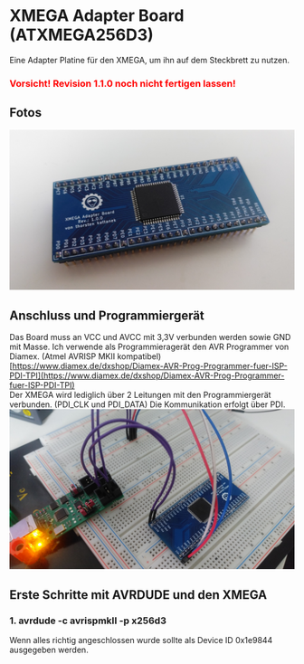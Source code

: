 # XMEGA Adapter Board (ATXMEGA256D3)
Eine Adapter Platine für den XMEGA, um ihn auf dem Steckbrett zu nutzen.

### <font color="red"> Vorsicht! Revision 1.1.0 noch nicht fertigen lassen! </font>

## Fotos
![Screenshot1](images/image1.jpg)

## Anschluss und Programmiergerät

Das Board muss an VCC und AVCC mit 3,3V verbunden werden sowie GND mit Masse.  Ich verwende als Programmieragerät den AVR Programmer von Diamex. (Atmel AVRISP MKII kompatibel)
[https://www.diamex.de/dxshop/Diamex-AVR-Prog-Programmer-fuer-ISP-PDI-TPI](https://www.diamex.de/dxshop/Diamex-AVR-Prog-Programmer-fuer-ISP-PDI-TPI)  
Der XMEGA wird lediglich über 2 Leitungen mit den Programmiergerät verbunden. (PDI_CLK und PDI_DATA) Die Kommunikation erfolgt über PDI.
![Screenshot2](images/image2.jpg)
## Erste Schritte mit AVRDUDE und den XMEGA
### 1. avrdude -c avrispmkII -p x256d3 
Wenn alles richtig angeschlossen wurde sollte als Device ID 0x1e9844 ausgegeben werden.

